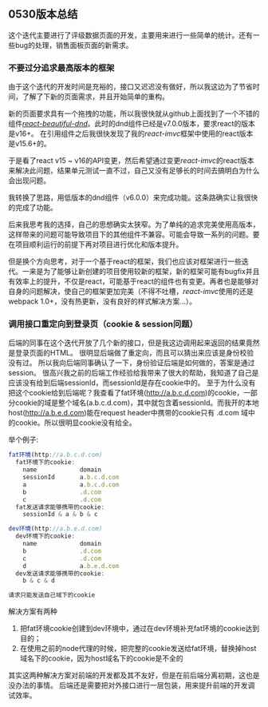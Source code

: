 ## 0530版本总结
这个迭代主要进行了评级数据页面的开发，主要用来进行一些简单的统计。还有一些bug的处理，销售面板页面的新需求。

### 不要过分追求最高版本的框架
由于这个迭代的开发时间是充裕的，接口又迟迟没有做好，所以我这边为了节省时间，了解了下新的页面需求，并且开始简单的重构。

新的页面要求具有一个拖拽的功能，所以我很快就从github上面找到了一个不错的组件[*react-beautiful-dnd*](https://github.com/atlassian/react-beautiful-dnd)。此时的dnd组件已经是v7.0.0版本，要求react的版本是v16+。
在引用组件之后我很快发现了我的*react-imvc*框架中使用的react版本是v15.6+的。

于是看了react v15 ~ v16的API变更，然后希望通过变更*react-imvc*的react版本来解决此问题，结果单元测试一直不过，自己又没有足够长的时间去搞明白为什么会出现问题。

我转换了思路，用低版本的dnd组件（v6.0.0）来完成功能。这条路确实让我很快的完成了功能。

后来我思考我的选择，自己的思想确实太狭窄。为了单纯的追求完美使用高版本，这样带来的问题可能导致项目下的其他组件不兼容。可能会导致一系列的问题。要在项目顺利运行的前提下再对项目进行优化和版本提升。

但是换个方向思考，对于一个基于react的框架，我们也应该对框架进行一些迭代。一来是为了能够让新创建的项目使用较新的框架，新的框架可能有bugfix并且有效率上的提升，不仅是react，可能基于react的组件也有变更。再者也是能够对自身的问题解决，使自己的框架更加完美（不得不吐槽，*react-imvc*使用的还是webpack 1.0+，没有热更新，没有良好的样式解决方案...）。

### 调用接口重定向到登录页（cookie & session问题）
后端的同事在这个迭代开放了几个新的接口，但是我这边调用起来返回的结果竟然是登录页面的HTML。
很明显后端做了重定向，而且可以猜出来应该是身份校验没有过。
所以我向后端同事确认了一下，身份验证后端是如何做的，答案是通过session。
很高兴我之前的后端工作经验给我带来了很大的帮助，我知道了自己是应该没有给到后端sessionId，而sessionId是存在cookie中的。
至于为什么没有把这个cookie给到后端呢？我查看了fat环境(http://a.b.c.d.com)的cookie，一部分cookie的域是整个域名(a.b.c.d.com)，其中就包含着sessionId。而我开的本地host(http://a.b.e.d.com)能在request header中携带的cookie只有 .d.com 域中的cookie。所以很明显cookie没有给全。

举个例子:
```javascript
fat环境(http://a.b.c.d.com)
  fat环境下的cookie:
    name            domain
    sessionId       a.b.c.d.com
    a               a.b.c.d.com
    b               .d.com
    c               .d.com
  fat发送请求能够携带的cookie:
    sessionId & a & b & c

dev环境(http://a.b.e.d.com)
  dev环境下的cookie:
    name            domain
    b               .d.com
    c               .d.com
    d               a.b.e.d.com
  dev发送请求能够携带的cookie:
    b & c & d

请求只能发送自己域下的cookie
```

解决方案有两种
1. 把fat环境cookie创建到dev环境中，通过在dev环境补充fat环境的cookie达到目的；
2. 在使用之前的node代理的时候，把完整的cookie发送给fat环境，替换掉host域名下的cookie，因为host域名下的cookie是不全的

其实这两种解决方案对前端的开发都及其不友好，但是在前后端分离初期，这也是没办法的事情。
后端还是需要把对外接口进行一层包装，用来提升前端的开发调试效率。
